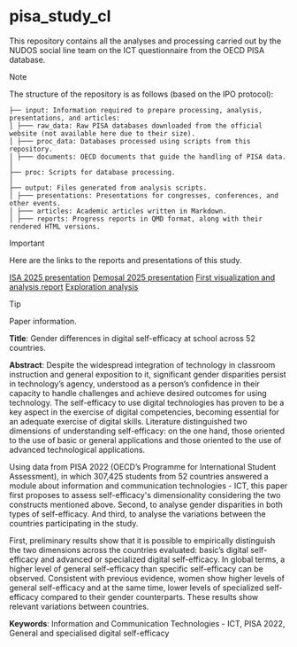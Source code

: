 # pisa_study_cl

This repository contains all the analyses and processing carried out by the NUDOS social line team on the ICT questionnaire from the OECD PISA database. 

> [!NOTE]  
> The structure of the repository is as follows (based on the IPO protocol):

```
├── input: Information required to prepare processing, analysis, presentations, and articles:
│ ├─── raw_data: Raw PISA databases downloaded from the official website (not available here due to their size).
│ ├─── proc_data: Databases processed using scripts from this repository.
│ ├─── documents: OECD documents that guide the handling of PISA data.
│
├── proc: Scripts for database processing.
│
├── output: Files generated from analysis scripts.
│ ├─── presentations: Presentations for congresses, conferences, and other events.
│ ├─── articles: Academic articles written in Markdown.
│ ├─── reports: Progress reports in QMD format, along with their rendered HTML versions.
```

> [!IMPORTANT]  
> Here are the links to the reports and presentations of this study.

[ISA 2025 presentation](https://milenio-nudos.github.io/pisa_study_cl/output/presentations/isa2025/docs.html)
[Demosal 2025 presentation](https://milenio-nudos.github.io/pisa_study_cl/output/presentations/demosal_2025/docs.html)
[First visualization and analysis report](https://milenio-nudos.github.io/pisa_study_cl/output/reports/analisis.html)
[Exploration analysis](https://milenio-nudos.github.io/pisa_study_cl/output/reports/NUDOS_PISA_explora.html)

> [!TIP]
> Paper information.

**Title**: Gender differences in digital self-efficacy at school across 52 countries. 

**Abstract**: Despite the widespread integration of technology in classroom instruction and general exposition to it, significant gender disparities persist in technology’s agency, understood as a person’s confidence in their capacity to handle challenges and achieve desired outcomes for using technology. The self-efficacy to use digital technologies has proven to be a key aspect in the exercise of digital competencies, becoming essential for an adequate exercise of digital skills. Literature distinguished two dimensions of understanding self-efficacy: on the one hand, those oriented to the use of basic or general applications and those oriented to the use of advanced technological applications.

Using data from PISA 2022 (OECD’s Programme for International Student Assessment), in which 307,425 students from 52 countries answered a module about information and communication technologies - ICT, this paper first proposes to assess self-efficacy's dimensionality considering the two constructs mentioned above. Second, to analyse gender disparities in both types of self-efficacy. And third, to analyse the variations between the countries participating in the study.

First, preliminary results show that it is possible to empirically distinguish the two dimensions across the countries evaluated: basic’s digital self-efficacy and advanced or specialized digital self-efficacy. In global terms, a higher level of general self-efficacy than specific self-efficacy can be observed. Consistent with previous evidence, women show higher levels of general self-efficacy and at the same time, lower levels of specialized self-efficacy compared to their gender counterparts. These results show relevant variations between countries.


**Keywords**: Information and Communication Technologies - ICT, PISA 2022, General and specialised digital self-efficacy
